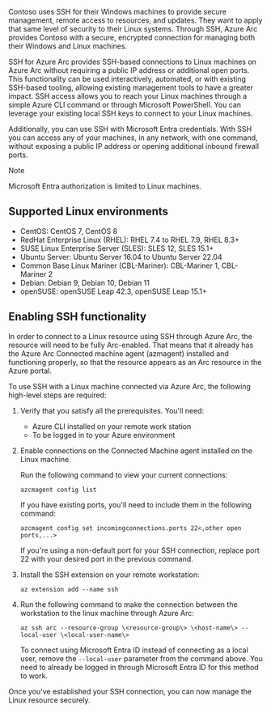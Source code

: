 Contoso uses SSH for their Windows machines to provide secure management, remote access to resources, and updates. They want to apply that same level of security to their Linux systems. Through SSH, Azure Arc provides Contoso with a secure, encrypted connection for managing both their Windows and Linux machines.

SSH for Azure Arc provides SSH-based connections to Linux machines on Azure Arc without requiring a public IP address or additional open ports. This functionality can be used interactively, automated, or with existing SSH-based tooling, allowing existing management tools to have a greater impact. SSH access allows you to reach your Linux machines through a simple Azure CLI command or through Microsoft PowerShell. You can leverage your existing local SSH keys to connect to your Linux machines.

Additionally, you can use SSH with Microsoft Entra credentials. With SSH you can access any of your machines, in any network, with one command, without exposing a public IP address or opening additional inbound firewall ports.

> [!NOTE]
> Microsoft Entra authorization is limited to Linux machines.

## Supported Linux environments

- CentOS: CentOS 7, CentOS 8
- RedHat Enterprise Linux (RHEL): RHEL 7.4 to RHEL 7.9, RHEL 8.3+
- SUSE Linux Enterprise Server (SLES): SLES 12, SLES 15.1+
- Ubuntu Server: Ubuntu Server 16.04 to Ubuntu Server 22.04
- Common Base Linux Mariner (CBL-Mariner): CBL-Mariner 1, CBL-Mariner 2
- Debian: Debian 9, Debian 10, Debian 11
- openSUSE: openSUSE Leap 42.3, openSUSE Leap 15.1+

## Enabling SSH functionality

In order to connect to a Linux resource using SSH through Azure Arc, the resource will need to be fully Arc-enabled. That means that it already has the Azure Arc Connected machine agent (azmagent) installed and functioning properly, so that the resource appears as an Arc resource in the Azure portal. 

To use SSH with a Linux machine connected via Azure Arc, the following high-level steps are required:

1. Verify that you satisfy all the prerequisites. You'll need:
    
    - Azure CLI installed on your remote work station
    - To be logged in to your Azure environment
    
1. Enable connections on the Connected Machine agent installed on the Linux machine.
    
    Run the following command to view your current connections:
    
    `azcmagent config list`
    
    If you have existing ports, you'll need to include them in the following command:
    
    `azcmagent config set incomingconnections.ports 22<,other open ports,...>`
    
    If you're using a non-default port for your SSH connection, replace port 22 with your desired port in the previous command.

1. Install the SSH extension on your remote workstation:
    
    `az extension add --name ssh`
    
1. Run the following command to make the connection between the workstation to the linux machine through Azure Arc:
    
    `az ssh arc --resource-group \<resource-group\> \<host-name\> --local-user \<local-user-name\>`

    To connect using Microsoft Entra ID instead of connecting as a local user, remove the `--local-user` parameter from the command above. You need to already be logged in through Microsoft Entra ID for this method to work.

Once you've established your SSH connection, you can now manage the Linux resource securely.
